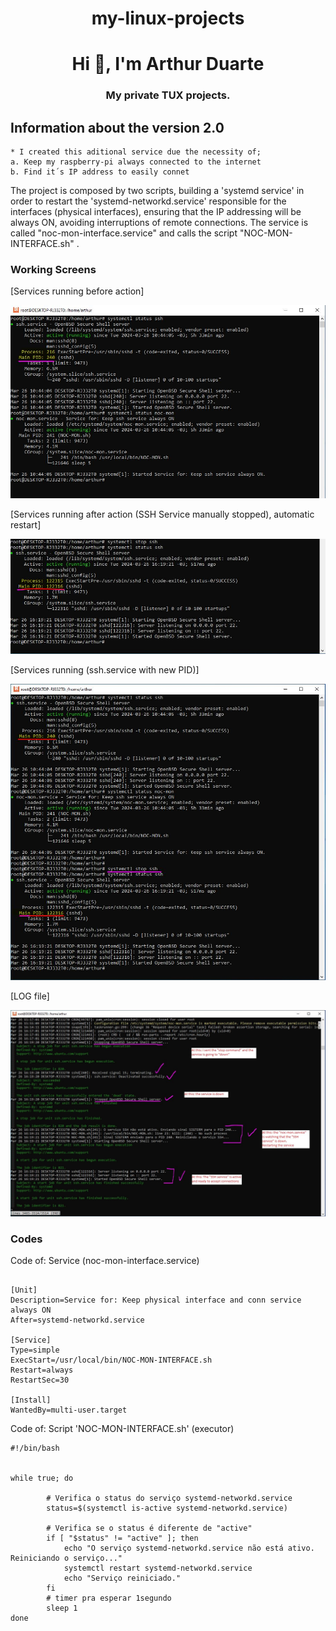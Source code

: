 <h1 align="center">my-linux-projects</h1>
<h1 align="center">Hi 👋, I'm Arthur Duarte</h1>
<h3 align="center">My private TUX projects.</h3>


## Information about the version 2.0

```
* I created this aditional service due the necessity of;
a. Keep my raspberry-pi always connected to the internet
b. Find it´s IP address to easily connet
```

The project is composed by two scripts, building a 'systemd service' in order to restart the
'systemd-networkd.service' responsible for the interfaces (physical interfaces), 
ensuring that the IP addressing will be always ON, avoiding interruptions of remote connections.
The service is called "noc-mon-interface.service" and calls the script "NOC-MON-INTERFACE.sh" .



### Working Screens


[Services running before action] 
<p float="left"><img src="https://github.com/arthurddduarte86/my-linux-projects/blob/main/Ver1.0-simple-service/noc-mon01.JPG"></p>

[Services running after action (SSH Service manually stopped), automatic restart] 
<p float="left"><img src="https://github.com/arthurddduarte86/my-linux-projects/blob/main/Ver1.0-simple-service/noc-mon02.JPG"></p>

[Services running (ssh.service with new PID)] 
<p float="left"><img src="https://github.com/arthurddduarte86/my-linux-projects/blob/main/Ver1.0-simple-service/noc-mon03.JPG"></p>

[LOG file] 
<p float="left"><img src="https://github.com/arthurddduarte86/my-linux-projects/blob/main/Ver1.0-simple-service/noc-mon04.JPG"></p>


### Codes

Code of: Service (noc-mon-interface.service)
```

[Unit]
Description=Service for: Keep physical interface and conn service always ON
After=systemd-networkd.service

[Service]
Type=simple
ExecStart=/usr/local/bin/NOC-MON-INTERFACE.sh
Restart=always
RestartSec=30

[Install]
WantedBy=multi-user.target

```

Code of: Script 'NOC-MON-INTERFACE.sh' (executor)
```
#!/bin/bash


while true; do

        # Verifica o status do serviço systemd-networkd.service
        status=$(systemctl is-active systemd-networkd.service)

        # Verifica se o status é diferente de "active"
        if [ "$status" != "active" ]; then
            echo "O serviço systemd-networkd.service não está ativo. Reiniciando o serviço..."
            systemctl restart systemd-networkd.service
            echo "Serviço reiniciado."
        fi
		# timer pra esperar 1segundo
        sleep 1
done
```
